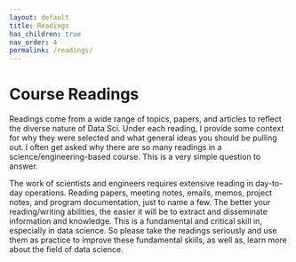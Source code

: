 ```yaml
---
layout: default
title: Readings
has_children: true
nav_order: 4
permalink: /readings/
---
```


<h1>Course Readings</h1>

Readings come from a wide range of topics, papers, and articles to reflect the diverse nature of Data Sci. Under each reading, I provide some context for why they were selected and what general ideas you should be pulling out. I often get asked why there are so many readings in a science/engineering-based course. This is a very simple question to answer.

The work of scientists and engineers requires extensive reading in day-to-day operations. Reading papers, meeting notes, emails, memos, project notes, and program documentation, just to name a few. The better your reading/writing abilities, the easier it will be to extract and disseminate information and knowledge. This is a fundamental and critical skill in, especially in data science. So please take the readings seriously and use them as practice to improve these fundamental skills, as well as, learn more about the field of data science.
